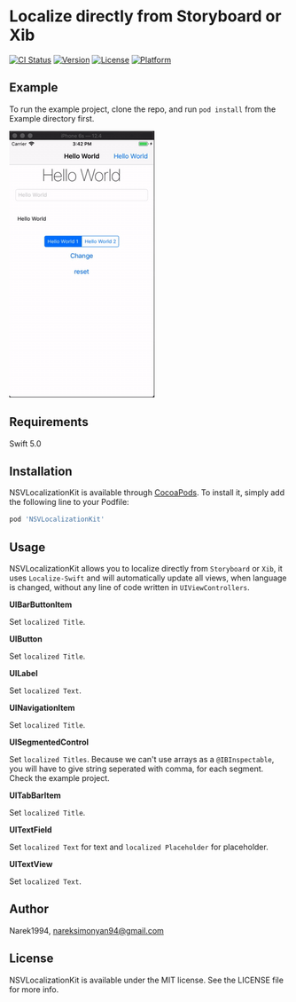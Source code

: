 # Localize directly from Storyboard or Xib

[![CI Status](https://img.shields.io/travis/Narek1994/NSVLocalizationKit.svg?style=flat)](https://travis-ci.org/Narek1994/NSVLocalizationKit)
[![Version](https://img.shields.io/cocoapods/v/NSVLocalizationKit.svg?style=flat)](https://cocoapods.org/pods/NSVLocalizationKit)
[![License](https://img.shields.io/cocoapods/l/NSVLocalizationKit.svg?style=flat)](https://cocoapods.org/pods/NSVLocalizationKit)
[![Platform](https://img.shields.io/cocoapods/p/NSVLocalizationKit.svg?style=flat)](https://cocoapods.org/pods/NSVLocalizationKit)

## Example

To run the example project, clone the repo, and run `pod install` from the Example directory first.

![](localization.gif)

## Requirements

Swift 5.0

## Installation

NSVLocalizationKit is available through [CocoaPods](https://cocoapods.org). To install
it, simply add the following line to your Podfile:

```ruby
pod 'NSVLocalizationKit'
```
## Usage

NSVLocalizationKit allows you to localize directly from ```Storyboard``` or ```Xib```, it uses ```Localize-Swift``` and will automatically update all views, when language is changed, without any line of code written in ```UIViewControllers```.

**UIBarButtonItem**

Set ```localized Title```.

**UIButton**

Set ```localized Title```.

**UILabel**

Set ```localized Text```.

**UINavigationItem**

Set ```localized Title```.

**UISegmentedControl**

Set ```localized Titles```. Because we can't use arrays as a ```@IBInspectable```, you will have to give string seperated with comma, for each segment. Check the example project. 

**UITabBarItem**

Set ```localized Title```.


**UITextField**

Set ```localized Text``` for text and ```localized Placeholder``` for placeholder.

**UITextView**

Set ```localized Text```.

## Author

Narek1994, nareksimonyan94@gmail.com

## License

NSVLocalizationKit is available under the MIT license. See the LICENSE file for more info.
